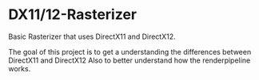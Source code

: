 # DX11/12-Rasterizer

Basic Rasterizer that uses DirectX11 and DirectX12.

The goal of this project is to get a understanding the differences between DirectX11 and DirectX12 
Also to better understand how the renderpipeline works.
